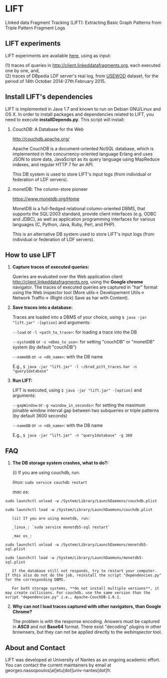 # LIFT

LInked data Fragment Tracking (LIFT): Extracting Basic Graph Patterns from Triple Pattern Fragment Logs


## LIFT experiments


LIFT experiments are available [here](https://github.com/coumbaya/lift/blob/master/experiments.md), using as input:

(1) traces of queries in http://client.linkeddatafragments.org, each executed one by one, and,<br>
(2) traces of DBpedia LDF server's real log, from [USEWOD](http://usewod.org/data-sets.html) dataset, for the period of 14th October 2014-27th February 2015.


## Install LIFT's dependencies

LIFT is implemented in Java 1.7 and known to run on Debian GNU/Linux and OS X. In order to install packages and dependencies related to LIFT, you need to execute  **installDepends.py**. This script will install: 
   
   1. CouchDB: A Database for the Web
   
        http://couchdb.apache.org/

      Apache CouchDB is a document-oriented NoSQL database, which is implemented in the concurrency-oriented language 
      Erlang and uses JSON to store data, JavaScript as its query language using MapReduce indexes, and 
      regular HTTP 7 for an API. 
      
      This DB system is used to store LIFT's input logs (from individual or federation of LDF servers).
   
   2. monetDB: The column-store pioneer
      
        https://www.monetdb.org/Home

      MonetDB is a full-fledged relational column-oriented DBMS, that supports the SQL:2003 
      standard, provide client interfaces (e.g. ODBC and JDBC), as well as application programming interfaces for
      various languages (C, Python, Java, Ruby, Perl, and PHP).
   
      This is an alternative DB system used to store LIFT's input logs (from individual or federation of LDF servers).


## How to use LIFT

 1. __Capture traces of executed queries:__
   
      Queries are evaluated over the Web application client http://client.linkeddatafragments.org, using the **Google chrome** navigator. The traces of executed queries are captured in "har" format 
      using the Web inspector tool (More utils-> Developement Utils-> Network Traffic-> (Right clck) Save as har with Content).

 2. __Save traces into a database:__
      
     Traces are loaded into a DBMS of your choice, using `$ java -jar "lift.jar" -[option]` and arguments:
	
	`--load` or `-l <path_to_trace>`: for loading a trace into the DB

	`--systemDB` or `-s <dbms_to_use>`: for setting "couchDB" or "monetDB" system (by default "couchDB")

	`--nameDB` or `-n <db_name>`: with the DB name

     E.g., `$ java -jar "lift.jar" -l ~/brad_pitt_traces.har -n "query1database" `

 3. __Run LIFT:__
      
     LIFT is executed, using `$ java -jar "lift.jar" -[option]` and arguments:
	
	`--gapWindow` or `-g <window_in_seconds>`: for setting the maximum joinable window interval gap between two subqueries or triple patterns (by default 3600 seconds)

	`--nameDB` or `-n <db_name>`: with the DB name

     E.g., `$ java -jar "lift.jar" -n "query1database" -g 360 `

## FAQ

 1. __The DB storage system crashes, what to do?:__


       (i) If you are using couchdb, run:

       _linux_: `sudo service couchdb restart`

       _mac os_: 
               
`sudo launchctl unload -w /System/Library/LaunchDaemons/couchdb.plist`

`sudo launchctl load -w /System/Library/LaunchDaemons/couchdb.plist`

       (ii) If you are using monetdb, run:

       _linux_: `sudo service monetdb5-sql restart`

       _mac os_: 

`sudo launchctl unload -w /System/Library/LaunchDaemons/monetdb5-sql.plist`

`sudo launchctl load -w /System/Library/LaunchDaemons/monetdb5-sql.plist`
       
       If the database still not responds, try to restart your computer. If this also do not do the job, reinstall the script "dependencies.py" for the corresponding DBMS.

       For both storage systems, **do not install multiple versions**, it may create collisions. For couchdb, use the same version than the script "dependencies.py" i.e., Apache-CouchDB-1.6.1.

 2. __Why can not I load traces captured with other navigators, than Google Chrome?__

      The problem is with the response encoding. Answers must be captured in **ASCII** and not **Base64** format. There exist "decoding" plugins in other brownsers, but they can not be applied directly to the _webinspector_ tool.


## About and Contact

LIFT was developed at University of Nantes as an ongoing academic effort. You can contact the current maintainers by email at georges.nassopoulos[at]etu[dot]univ-nantes[dot]fr.

